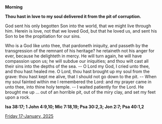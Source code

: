 **Morning**

**Thou hast in love to my soul delivered it from the pit of corruption.**
 
God sent his only begotten Son into the world, that we might live through him. Herein is love, not that we loved God, but that he loved us, and sent his Son to be the propitiation for our sins.
 
Who is a God like unto thee, that pardoneth iniquity, and passeth by the transgression of the remnant of his heritage? he retaineth not his anger for ever, because he delighteth in mercy. He will turn again, he will have compassion upon us; he will subdue our iniquities; and thou wilt cast all their sins into the depths of the sea. -- O Lord my God, I cried unto thee, and thou hast healed me. O Lord, thou hast brought up my soul from the grave: thou hast kept me alive, that I should not go down to the pit. -- When my soul fainted within me I remembered the Lord: and my prayer came in unto thee, into thine holy temple. -- I waited patiently for the Lord. He brought me up ... out of an horrible pit, out of the miry clay, and set my feet upon a rock.  

**Isa 38:17; 1 John 4:9,10; Mic 7:18,19; Psa 30:2,3; Jon 2:7; Psa 40:1,2**

[Friday 17-January, 2025](https://t.me/daily_light)
